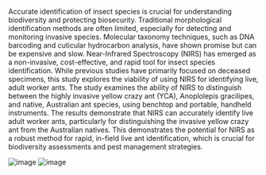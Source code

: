 Accurate identification of insect species is crucial for understanding biodiversity and protecting biosecurity. Traditional morphological identification methods are often limited, especially for detecting and monitoring invasive species. Molecular taxonomy techniques, such as DNA barcoding and cuticular hydrocarbon analysis, have shown promise but can be expensive and slow. Near-Infrared Spectroscopy (NIRS) has emerged as a non-invasive, cost-effective, and rapid tool for insect species identification. While previous studies have primarily focused on deceased specimens, this study explores the viability of using NIRS for identifying live, adult worker ants. The study examines the ability of NIRS to distinguish between the highly invasive yellow crazy ant (YCA), Anoplolepis gracilipes, and native, Australian ant species, using benchtop and portable, handheld instruments. The results demonstrate that NIRS can accurately identify live adult worker ants, particularly for distinguishing the invasive yellow crazy ant from the Australian natives. This demonstrates the potential for NIRS as a robust method for rapid, in-field live ant identification, which is crucial for biodiversity assessments and pest management strategies. 

![image](https://github.com/user-attachments/assets/f393f954-f950-4ffe-94b1-686578ae16ca) ![image](https://github.com/user-attachments/assets/621a9d40-83cd-4b34-85e1-a8495fd44b83)
